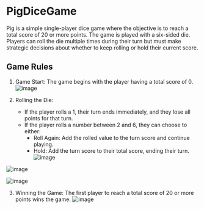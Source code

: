 # PigDiceGame

Pig is a simple single-player dice game where the objective is to reach a total score of 20 or more points. The game is played with a six-sided die. Players can roll the die multiple times during their turn but must make strategic decisions about whether to keep rolling or hold their current score.

## Game Rules

1. Game Start: The game begins with the player having a total score of 0.![image](https://github.com/user-attachments/assets/bc399d84-4f8d-46ca-b7ef-fcb921a10667)


2. Rolling the Die:
   - If the player rolls a 1, their turn ends immediately, and they lose all points for that turn.
   - If the player rolls a number between 2 and 6, they can choose to either:
     - Roll Again: Add the rolled value to the turn score and continue playing.
     - Hold: Add the turn score to their total score, ending their turn.
![image](https://github.com/user-attachments/assets/7636a2fb-16d1-4ccf-a833-a2c6d29c215a)


![image](https://github.com/user-attachments/assets/a8a3102c-2926-4350-9a7e-e09e998deb78)

![image](https://github.com/user-attachments/assets/3571c8bf-a007-42ca-804b-9124e2d0f763)



3. Winning the Game: The first player to reach a total score of 20 or more points wins the game.
![image](https://github.com/user-attachments/assets/4b5b4c56-2d8c-40aa-b785-dc325ad9577b)


